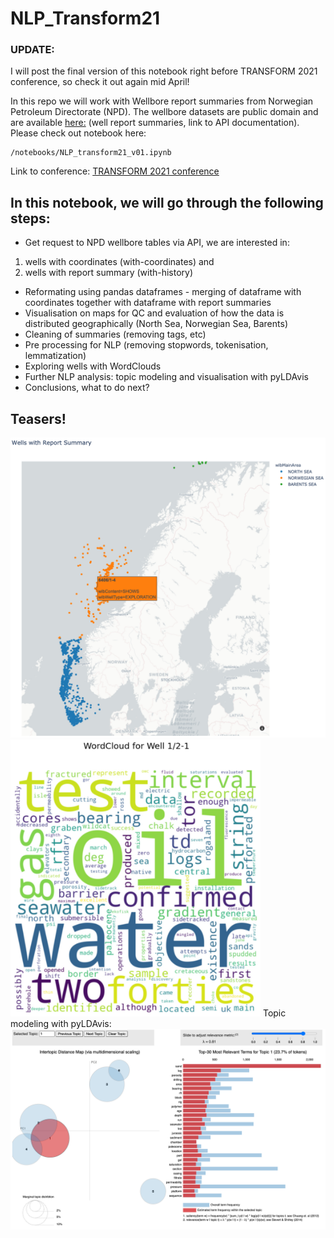 # NLP_Transform21

### UPDATE: 
I will post the final version of this notebook right before TRANSFORM 2021 conference, so check it out again mid April!

In this repo we will work with Wellbore report summaries from Norwegian Petroleum Directorate (NPD). 
The wellbore datasets are public domain and are available [here:](https://hotell.difi.no/?dataset=npd/wellbore/with-history) (well report summaries, link to API documentation).</br>
Please check out notebook here:</br>
```
/notebooks/NLP_transform21_v01.ipynb
```
Link to conference: [TRANSFORM 2021 conference](https://softwareunderground.org/transform-2021)

## In this notebook, we will go through the following steps:
- Get request to NPD wellbore tables via API, we are interested in:
 1) wells with coordinates (with-coordinates) and 
 2) wells with report summary (with-history)
- Reformating using pandas dataframes - merging of dataframe with coordinates together with dataframe with report summaries
- Visualisation on maps for QC and evaluation of how the data is distributed geographically (North Sea, Norwegian Sea, Barents)
- Cleaning of summaries (removing tags, etc)
- Pre processing for NLP (removing stopwords, tokenisation, lemmatization)
- Exploring wells with WordClouds
- Further NLP analysis: topic modeling and visualisation with pyLDAvis
- Conclusions, what to do next?

## Teasers!
<img src="images/well_map_with_popup.jpg" width="750">
<img src="images/wordcloud_well_1_2-1.jpg" width="400">
Topic modeling with pyLDAvis:
<img src="images/topic_modeling_pyLDAvis.jpg" width="750">
